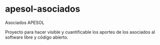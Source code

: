 apesol-asociados
================

Asociados APESOL

Proyecto para hacer visible y cuantificable los aportes de los asociados al software libre y código abierto.
